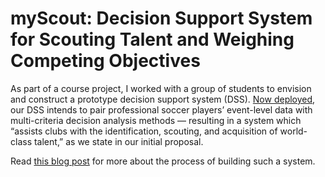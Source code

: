# myScout: Decision Support System for Scouting Talent and Weighing Competing Objectives

As part of a course project, I worked with a group of students to envision and construct a prototype decision support system (DSS). [Now deployed](https://tricha3.shinyapps.io/myScout/), our DSS intends to pair professional soccer players’ event-level data with multi-criteria decision analysis methods &mdash; resulting in a system which “assists clubs with the identification, scouting, and acquisition of world-class talent,” as we state in our initial proposal.

Read [this blog post](https://www.tylerrichardett.com/blog/2019/3/31/proposing-a-decision-support-system-for-scouting-talent-and-weighing-competing-objectives) for more about the process of building such a system.
